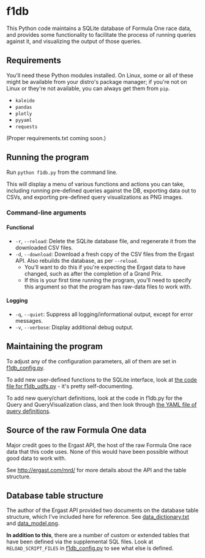 # f1db

This Python code maintains a SQLite database of Formula One race data, and provides some functionality to facilitate the process of running queries against it, and visualizing the output of those queries.

## Requirements

You'll need these Python modules installed. On Linux, some or all of these might be available from your distro's package manager; if you're not on Linux or they're not available, you can always get them from  `pip`.

- `kaleido`
- `pandas`
- `plotly`
- `pyyaml`
- `requests`

(Proper requirements.txt coming soon.)

## Running the program

Run `python f1db.py` from the command line.

This will display a menu of various functions and actions you can take, including running pre-defined queries against the DB, exporting data out to CSVs, and exporting pre-defined query visualizations as PNG images.

### Command-line arguments

#### Functional

- `-r`, `--reload`: Delete the SQLite database file, and regenerate it from the downloaded CSV files.
- `-d`, `--download`: Download a fresh copy of the CSV files from the Ergast API. Also rebuilds the database, as per `--reload`.
  - You'll want to do this if you're expecting the Ergast data to have changed, such as after the completion of a Grand Prix.
  - If this is your first time running the program, you'll need to specify this argument so that the program has raw-data files to work with.

#### Logging

- `-q`, `--quiet`: Suppress all logging/informational output, except for error messages.
- `-v`, `--verbose`: Display additional debug output.

## Maintaining the program

To adjust any of the configuration parameters, all of them are set in [f1db_config.py](f1db_config.py).

To add new user-defined functions to the SQLite interface, look at [the code file for f1db_udfs.py](f1db_udfs.py) - it's pretty self-documenting.

To add new query/chart definitions, look at the code in f1db.py for the Query and QueryVisualization class, and then look through [the YAML file of query definitions](f1db_queries.yml).

## Source of the raw Formula One data

Major credit goes to the Ergast API, the host of the raw Formula One race data that this code uses. None of this would have been possible without good data to work with.

See http://ergast.com/mrd/ for more details about the API and the table structure.

## Database table structure

The author of the Ergast API provided two documents on the database table structure, which I've included here for reference. See [data_dictionary.txt](data_dictionary.txt) and [data_model.png](data_model.png).

**In addition to this**, there are a number of custom or extended tables that have been defined via the supplemental SQL files. Look at `RELOAD_SCRIPT_FILES` in [f1db_config.py](f1db_config.py) to see what else is defined.